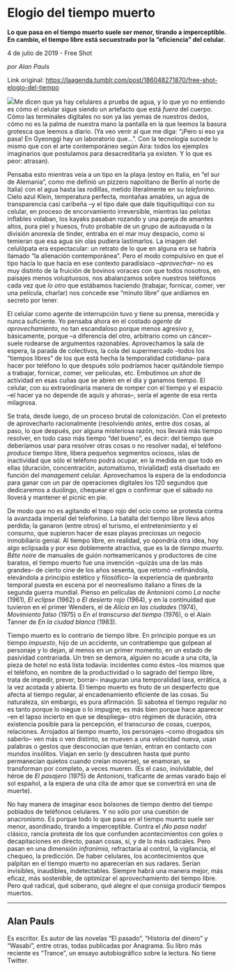 # Elogio del tiempo muerto

**Lo que pasa en el tiempo muerto suele ser menor, tirando a imperceptible. En cambio, el tiempo libre está secuestrado por la “eficiencia” del celular.**

4 de julio de 2019 - Free Shot

_por Alan Pauls_

Link original: https://laagenda.tumblr.com/post/186048271870/free-shot-elogio-del-tiempo

![](https://64.media.tumblr.com/95028c589eed29ef33bcff06ddfe812a/f7bc2eb69f14e646-dd/s500x750/42dee69594d4b1cd9162652539aa4420a50848bd.png)Me dicen que ya hay celulares a
prueba de agua, y lo que yo no entiendo es cómo el celular sigue siendo un
artefacto que está *fuera* del cuerpo.
Cómo las terminales digitales no son ya las yemas de nuestros dedos, cómo no es
la palma de nuestra mano la pantalla en la que leemos la basura grotesca que
leemos a diario. (Ya veo venir al que me diga: “¡Pero si eso ya pasa! En
Gyeonggi hay un laboratorio que…”. Con la tecnología sucede lo mismo que con
el arte contemporáneo según Aira: todos los ejemplos imaginarios que postulamos
para desacreditarla ya existen. Y lo que es peor: atrasan).

Pensaba esto mientras veía a un tipo en la playa (estoy en
Italia, en “el sur de Alemania”, como me definió un pizzero napolitano de
Berlín al norte de Italia) con el agua hasta las rodillas, metido literalmente
en su *telefonino*. Cielo azul Klein,
temperatura perfecta, montañas amables, un agua de transparencia casi caribeña
–y el tipo dale que dale tiquitiquitiqui con su celular, en proceso de
encorvamiento irreversible, mientras las pelotas inflables volaban, los kayaks
pasaban rozando y una pareja de amantes altos, pura piel y huesos, fruto probable
de un grupo de autoayuda o la división anorexia de tinder, entraba en el mar
muy despacio, como si temieran que esa agua sin olas pudiera lastimarlos. La
imagen del celulópata era espectacular: un retrato de lo que en alguna era se
habría llamado “la alienación contemporánea”. Pero el modo compulsivo en que el
tipo hacía lo que hacía en ese contexto paradisíaco –*aprovechar–* no es muy distinto de la fruición de bovinos voraces
con que todos nosotros, en paisajes menos voluptuosos, nos abalanzamos sobre
nuestros teléfonos cada vez que *lo otro*
que estábamos haciendo (trabajar, fornicar, comer, ver una película, charlar)
nos concede ese “minuto libre” que ardíamos en secreto por tener.

El celular como agente de interrupción tuvo y tiene su
prensa, merecida y nunca suficiente. Yo pensaba ahora en el costado *agente de aprovechamiento*, no tan
escandaloso porque menos agresivo y, básicamente, porque –a diferencia del
otro, arbitrario como un cáncer– suele rodearse de argumentos razonables.
Aprovechamos la sala de espera, la parada de colectivos, la cola del
supermercado –todos los “tiempos libres” de los que está hecha la temporalidad
cotidiana– para hacer por teléfono lo que después sólo podríamos hacer
quitándole tiempo a trabajar, fornicar, comer, ver películas, etc. Embutimos un
*shot* de actividad en esas cuñas que
se abren en el día y ganamos tiempo. El celular, con su extraordinaria manera
de romper con el tiempo y el espacio –el hacer ya no depende de aquís y
ahoras–, sería el agente de esa renta milagrosa.

Se trata, desde luego, de un proceso brutal de colonización.
Con el pretexto de aprovecharlo racionalmente (resolviendo *antes*, entre dos cosas, al paso, lo que después, por alguna misteriosa
razón, nos llevará más tiempo resolver, en todo caso más tiempo “del bueno”, es
decir: del tiempo que deberíamos usar para resolver otras cosas o no resolver
nada), el teléfono *produce* tiempo
libre, libera pequeños segmentos ociosos, islas de inactividad que sólo el
teléfono podrá ocupar, en la medida en que todo en ellas (duración, concentración,
automatismo, trivialidad) está diseñado en función del *management* celular. Aprovechamos la espera de la endodoncia para
ganar con un par de operaciones digitales los 120 segundos que dedicaremos a
duolingo, chequear el gps o confirmar que el sábado no lloverá y mantener el
picnic en pie.

De modo que no es agitando el trapo rojo del ocio como se
protesta contra la avanzada imperial del telefonino. La batalla del tiempo
libre lleva años perdida; la ganaron (entre otros) el turismo, el entretenimiento
y el consumo, que supieron hacer de esas playas preciosas un negocio
inmobiliario genial. Al tiempo libre, en realidad, yo opondría otra idea, hoy
algo eclipsada y por eso doblemente atractiva, que es la de *tiempo muerto*. *Bête noire* de manuales de guión norteamericanos y productores de
cine baratos, el tiempo muerto fue una invención –quizás una de las más
grandes– de cierto cine de los años sesenta, que retomó –refinándola,
elevándola a principio estético y filosófico– la experiencia de quebranto
temporal puesta en escena por el neorrealismo italiano a fines de la segunda
guerra mundial. Pienso en películas de Antonioni como *La noche* (1961), *El eclipse* (1962) o *El desierto rojo* (1964), y en la continuidad que tuvieron en el
primer Wenders, el de *Alicia en las
ciudades* (1974), *Movimiento falso*
(1975) o *En el transcurso del tiempo*
(1976), o el Alain Tanner de *En la ciudad
blanca* (1983).

Tiempo muerto es lo contrario de tiempo libre. En principio porque
es un tiempo *impuesto*, hijo de un
accidente, un contratiempo que golpean al personaje y lo dejan, al menos en un
primer momento, en un estado de pasividad contrariada. Un tren se demora,
alguien no acude a una cita, la pieza de hotel no está lista todavía:
incidentes como éstos –los mismos que el teléfono, en nombre de la
productividad o lo sagrado del tiempo libre, trata de impedir, prever, borrar– inauguran
una temporalidad laxa, errática, a la vez acotada y abierta. El tiempo muerto
es fruto de un desperfecto que afecta al tiempo regular, al encadenamiento
eficiente de las cosas. Su naturaleza, sin embargo, es pura afirmación. Si
sabotea el tiempo regular no es tanto porque lo niegue o lo impugne; es más
bien porque hace aparecer –en el lapso incierto en que se despliega– otro
régimen de duración, otra existencia posible para la percepción, el transcurso
de cosas, cuerpos, relaciones. Arrojados al tiempo muerto, los personajes –como
drogados sin saberlo– ven más o ven distinto, se mueven a una velocidad nueva, usan
palabras o gestos que desconocían que tenían, entran en contacto con mundos
insólitos. Viajan en serio (y descubren hasta qué punto permanecían quietos
cuando creían moverse), se enamoran, se transforman por completo, a veces
mueren. (Es el caso, inolvidable, del héroe de *El pasajero* (1975) de Antonioni, traficante de armas varado bajo el
sol español, a la espera de una cita de amor que se convertirá en una de
muerte).

No hay manera de imaginar esos bolsones de tiempo dentro del
tiempo poblados de teléfonos celulares. Y no sólo por una cuestión de
anacronismo. Es porque todo lo que pasa en el tiempo muerto suele ser menor,
asordinado, tirando a imperceptible. Contra el *¡No pasa nada!* clásico, rancia protesta de los que confunden
acontecimientos con goles o decapitaciones en directo, pasan cosas, sí, y de lo
más radicales. Pero pasan en una dimensión *infranimia*,
refractaria al control, la vigilancia, el chequeo, la predicción. De haber
celulares, los acontecimientos que palpitan en el tiempo muerto no aparecerían
en sus radares. Serían invisibles, inaudibles, indetectables. Siempre habrá una
manera mejor, más eficaz, más sostenible, de optimizar el aprovechamiento del
tiempo libre. Pero qué radical, qué soberano, qué alegre el que consiga
producir tiempos muertos.



---

 Alan Pauls
-----------

 Es escritor. Es autor de las novelas “El pasado”, “Historia del dinero” y “Wasabi”, entre otras, todas publicadas por Anagrama. Su libro más reciente es “Trance”, un ensayo autobiográfico sobre la lectura. No tiene Twitter.

